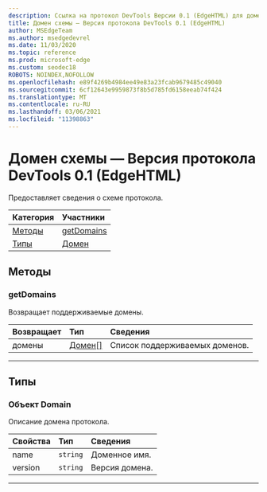 ```yaml
---
description: Ссылка на протокол DevTools Версии 0.1 (EdgeHTML) для домена Схемы. Предоставляет сведения о схеме протокола.
title: Домен схемы — Версия протокола DevTools 0.1 (EdgeHTML)
author: MSEdgeTeam
ms.author: msedgedevrel
ms.date: 11/03/2020
ms.topic: reference
ms.prod: microsoft-edge
ms.custom: seodec18
ROBOTS: NOINDEX,NOFOLLOW
ms.openlocfilehash: e89f4269b4984ee49e83a23fcab9679485c49040
ms.sourcegitcommit: 6cf12643e9959873f8b5d785fd6158eeab74f424
ms.translationtype: MT
ms.contentlocale: ru-RU
ms.lasthandoff: 03/06/2021
ms.locfileid: "11398863"
---
```

# <a name="schema-domain---devtools-protocol-version-01-edgehtml"></a>Домен схемы — Версия протокола DevTools 0.1 (EdgeHTML)  

Предоставляет сведения о схеме протокола.  

| Категория | Участники |  
|:--- |:--- |  
| [Методы](#methods) | [getDomains](#getdomains) |  
| [Типы](#types) | [Домен](#domain) |  

## <a name="methods"></a>Методы  

### <a name="getdomains"></a>getDomains  

Возвращает поддерживаемые домены.  

| Возвращает | Тип | Сведения |  
|:--- |:--- |:--- |  
| домены | [Домен[]](#domain) | Список поддерживаемых доменов. |  

---  

## <a name="types"></a>Типы  

### <a name="domain-object"></a>Объект Domain  

<a name="domain"></a>  

Описание домена протокола.  

| Свойства | Тип | Сведения |  
|:--- |:--- |:--- |  
| name | `string` | Доменное имя. |  
| version | `string` | Версия домена. |  

---  
